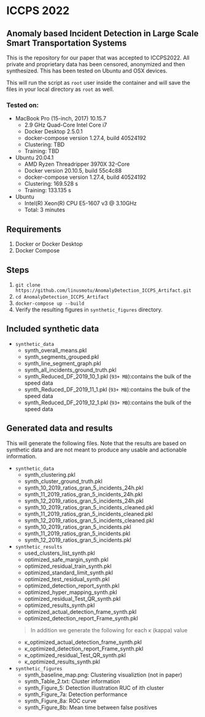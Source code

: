 # ICCPS 2022
## Anomaly based Incident Detection in Large Scale Smart Transportation Systems
This is the repository for our paper that was accepted to ICCPS2022. All private and proprietary data has been censored, anonymized and then synthesized. This has been tested on Ubuntu and OSX devices.

This will run the script as `root` user inside the container and will save the files in your local directory as `root` as well.

### Tested on:
* MacBook Pro (15-inch, 2017) 10.15.7
    * 2.9 GHz Quad-Core Intel Core i7
    * Docker Desktop 2.5.0.1
    * docker-compose version 1.27.4, build 40524192
    * Clustering: TBD
    * Training: TBD
* Ubuntu 20.04.1
    * AMD Ryzen Threadripper 3970X 32-Core
    * Docker version 20.10.5, build 55c4c88
    * docker-compose version 1.27.4, build 40524192
    * Clustering: 169.528 s
    * Training: 133.135 s
* Ubuntu
    * Intel(R) Xeon(R) CPU E5-1607 v3 @ 3.10GHz
    * Total: 3 minutes

## Requirements
1. Docker or Docker Desktop
2. Docker Compose

## Steps
1. `git clone https://github.com/linusmotu/AnomalyDetection_ICCPS_Artifact.git`
2. `cd AnomalyDetection_ICCPS_Artifact`
3. `docker-compose up --build`
4. Verify the resulting figures in `synthetic_figures` directory.

## Included synthetic data
* `synthetic_data`
    * synth_overall_means.pkl
    * synth_segments_grouped.pkl
    * synth_line_segment_graph.pkl
    * synth_all_incidents_ground_truth.pkl
    * synth_Reduced_DF_2019_10_1.pkl (`93+ MB`):contains the bulk of the speed data
    * synth_Reduced_DF_2019_11_1.pkl (`93+ MB`):contains the bulk of the speed data
    * synth_Reduced_DF_2019_12_1.pkl (`93+ MB`):contains the bulk of the speed data

## Generated data and results
This will generate the following files. Note that the results are based on synthetic data and are not meant to produce any usable and actionable information.

* `synthetic_data`
    * synth_clustering.pkl
    * synth_cluster_ground_truth.pkl
    * synth_10_2019_ratios_gran_5_incidents_24h.pkl
    * synth_11_2019_ratios_gran_5_incidents_24h.pkl
    * synth_12_2019_ratios_gran_5_incidents_24h.pkl
    * synth_10_2019_ratios_gran_5_incidents_cleaned.pkl
    * synth_11_2019_ratios_gran_5_incidents_cleaned.pkl
    * synth_12_2019_ratios_gran_5_incidents_cleaned.pkl
    * synth_10_2019_ratios_gran_5_incidents.pkl
    * synth_11_2019_ratios_gran_5_incidents.pkl
    * synth_12_2019_ratios_gran_5_incidents.pkl
* `synthetic_results`
    * used_clusters_list_synth.pkl
    * optimized_safe_margin_synth.pkl
    * optimized_residual_train_synth.pkl
    * optimized_standard_limit_synth.pkl
    * optimized_test_residual_synth.pkl
    * optimized_detection_report_synth.pkl
    * optimized_hyper_mapping_synth.pkl
    * optimized_residual_Test_QR_synth.pkl
    * optimized_results_synth.pkl
    * optimized_actual_detection_frame_synth.pkl
    * optimized_detection_report_Frame_synth.pkl
    > In addition we generate the following for each κ (kappa) value
    * κ_optimized_actual_detection_frame_synth.pkl
    * κ_optimized_detection_report_Frame_synth.pkl
    * κ_optimized_residual_Test_QR_synth.pkl
    * κ_optimized_results_synth.pkl
* `synthetic_figures`
    * synth_baseline_map.png: Clustering visualiztion (not in paper)
    * synth_Table_2.txt: Cluster information
    * synth_Figure_5: Detection illustration RUC of ith cluster
    * synth_Figure_7a: Detection performance
    * synth_Figure_8a: ROC curve
    * synth_Figure_8b: Mean time between false positives
